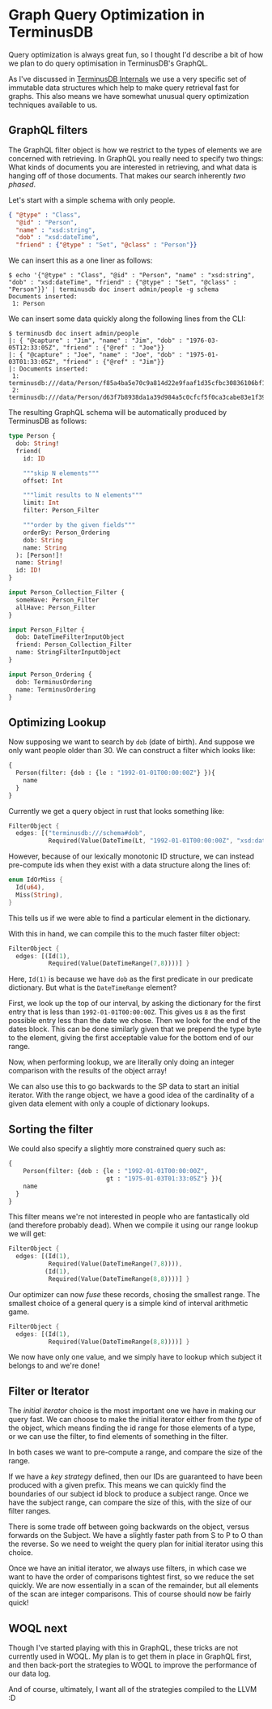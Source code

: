 # Graph Query Optimization in TerminusDB

Query optimization is always great fun, so I thought I'd describe a
bit of how we plan to do query optimisation in TerminusDB's GraphQL.

As I've discussed in [TerminusDB
Internals](../entries/graph_representation.md) we use a very specific
set of immutable data structures which help to make query retrieval
fast for graphs. This also means we have somewhat unusual query
optimization techniques available to us.

## GraphQL filters

The GraphQL filter object is how we restrict to the types of elements
we are concerned with retrieving. In GraphQL you really need to
specify two things: What kinds of documents you are interested in
retrieving, and what data is hanging off of those documents. That
makes our search inherently *two phased*.

Let's start with a simple schema with only people.

```json
{ "@type" : "Class",
  "@id" : "Person",
  "name" : "xsd:string",
  "dob" : "xsd:dateTime",
  "friend" : {"@type" : "Set", "@class" : "Person"}}
```

We can insert this as a one liner as follows:

```shell
$ echo '{"@type" : "Class", "@id" : "Person", "name" : "xsd:string", "dob" : "xsd:dateTime", "friend" : {"@type" : "Set", "@class" : "Person"}}' | terminusdb doc insert admin/people -g schema
Documents inserted:
 1: Person
```

We can insert some data quickly along the following lines from the CLI:

```shell
$ terminusdb doc insert admin/people
|: { "@capture" : "Jim", "name" : "Jim", "dob" : "1976-03-05T12:33:05Z", "friend" : {"@ref" : "Joe"}}
|: { "@capture" : "Joe", "name" : "Joe", "dob" : "1975-01-03T01:33:05Z", "friend" : {"@ref" : "Jim"}}
|: Documents inserted:
 1: terminusdb:///data/Person/f85a4ba5e70c9a814d22e9faaf1d35cfbc30836106bf1fecec7513a6af95bf74
 2: terminusdb:///data/Person/d63f7b8938da1a39d984a5c0cfcf5f0ca3cabe83e1f39691272da5ee556266c0
```

The resulting GraphQL schema will be automatically produced by
TerminusDB as follows:

```graphql
type Person {
  dob: String!
  friend(
    id: ID

    """skip N elements"""
    offset: Int

    """limit results to N elements"""
    limit: Int
    filter: Person_Filter

    """order by the given fields"""
    orderBy: Person_Ordering
    dob: String
    name: String
  ): [Person!]!
  name: String!
  id: ID!
}

input Person_Collection_Filter {
  someHave: Person_Filter
  allHave: Person_Filter
}

input Person_Filter {
  dob: DateTimeFilterInputObject
  friend: Person_Collection_Filter
  name: StringFilterInputObject
}

input Person_Ordering {
  dob: TerminusOrdering
  name: TerminusOrdering
}
```

## Optimizing Lookup

Now supposing we want to search by `dob` (date of birth). And suppose
we only want people older than 30. We can construct a filter which looks like:

```graphql
{
  Person(filter: {dob : {le : "1992-01-01T00:00:00Z"} }){
    name
  }
}
```

Currently we get a query object in rust that looks something like:

```rust
FilterObject {
  edges: [("terminusdb:///schema#dob",
           Required(Value(DateTime(Lt, "1992-01-01T00:00:00Z", "xsd:dateTime"))))] }
```

However, because of our lexically monotonic ID structure, we can
instead pre-compute ids when they exist with a data structure along
the lines of:

```rust
enum IdOrMiss {
  Id(u64),
  Miss(String),
}
```

This tells us if we were able to find a particular element in the
dictionary.

With this in hand, we can compile this to the much faster filter object:

```rust
FilterObject {
  edges: [(Id(1),
           Required(Value(DateTimeRange(7,8))))] }
```

Here, `Id(1)` is because we have `dob` as the first predicate in our
predicate dictionary. But what is the `DateTimeRange` element?

First, we look up the top of our interval, by asking the dictionary
for the first entry that is less than `1992-01-01T00:00:00Z`. This
gives us `8` as the first possible entry less than the date we
chose. Then we look for the end of the dates block. This can be done
similarly given that we prepend the type byte to the element, giving
the first acceptable value for the bottom end of our range.

Now, when performing lookup, we are literally only doing an integer
comparison with the results of the object array!

We can also use this to go backwards to the SP data to start an initial
iterator. With the range object, we have a good idea of the
cardinality of a given data element with only a couple of dictionary
lookups.

## Sorting the filter

We could also specify a slightly more constrained query such as:


```graphql
{
    Person(filter: {dob : {le : "1992-01-01T00:00:00Z",
                           gt : "1975-01-03T01:33:05Z"} }){
    name
  }
}
```

This filter means we're not interested in people who are fantastically
old (and therefore probably dead). When we compile it using our
range lookup we will get:


```rust
FilterObject {
  edges: [(Id(1),
           Required(Value(DateTimeRange(7,8)))),
          (Id(1),
           Required(Value(DateTimeRange(8,8))))] }
```

Our optimizer can now *fuse* these records, chosing the smallest
range. The smallest choice of a general query is a simple kind of
interval arithmetic game.

```rust
FilterObject {
  edges: [(Id(1),
           Required(Value(DateTimeRange(8,8))))] }
```

We now have only one value, and we simply have to lookup which subject
it belongs to and we're done!

## Filter or Iterator

The *initial iterator* choice is the most important one we have in
making our query fast. We can choose to make the initial iterator
either from the *type* of the object, which means finding the id range
for those elements of a type, or we can use the filter, to find
elements of something in the filter.

In both cases we want to pre-compute a range, and compare the size of
the range.

If we have a *key strategy* defined, then our IDs are guaranteed to
have been produced with a given prefix. This means we can quickly find
the boundaries of our subject id block to produce a subject
range. Once we have the subject range, can compare the size of this,
with the size of our filter ranges.

There is some trade off between going backwards on the object, versus
forwards on the Subject. We have a slightly faster path from S to P to
O than the reverse. So we need to weight the query plan for initial
iterator using this choice.

Once we have an initial iterator, we always use filters, in which case
we want to have the order of comparisons tightest first, so we reduce
the set quickly. We are now essentially in a scan of the remainder,
but all elements of the scan are integer comparisons. This of course
should now be fairly quick!

## WOQL next

Though I've started playing with this in GraphQL, these tricks are not
currently used in WOQL. My plan is to get them in place in GraphQL
first, and then back-port the strategies to WOQL to improve the
performance of our data log.

And of course, ultimately, I want all of the strategies compiled to
the LLVM :D
